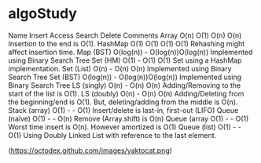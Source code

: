 # algoStudy

Name	        Insert	    Access	Search	Delete	    Comments
Array	        O(n)	      O(1)	  O(n)	  O(n)	      Insertion to the end is O(1). 
HashMap	      O(1)	      O(1)	  O(1)	  O(1)	      Rehashing might affect insertion time. 
Map (BST)	    O(log(n))	  -	      O(log(n))O(log(n))	Implemented using Binary Search Tree
Set (HM)	    O(1)	      -	      O(1)	  O(1)	      Set using a HashMap implementation. 
Set (List)	  O(n)	      -	      O(n)	  O(n)	      Implemented using Binary Search Tree
Set (BST)	    O(log(n))	  -	      O(log(n))O(log(n))	Implemented using Binary Search Tree
LS (singly)	  O(n)	      -	      O(n)	  O(n)	      Adding/Removing to the start of the list is O(1). 
LS (doubly)	  O(n)	      -	      O(n)	  O(n)	      Adding/Deleting from the beginning/end is O(1). But, deleting/adding from the middle is O(n).
Stack (array)	O(1)	      -	      -	      O(1)	      Insert/delete is last-in, first-out (LIFO)
Queue (naïve)	O(1)	      -	      -	      O(n)        Remove (Array.shift) is O(n)
Queue (array	O(1)	      -	      -	      O(1)        Worst time insert is O(n). However amortized is O(1)
Queue (list)	O(1)	      -	      -	      O(1)	      Using Doubly Linked List with reference to the last element.

(https://octodex.github.com/images/yaktocat.png)
